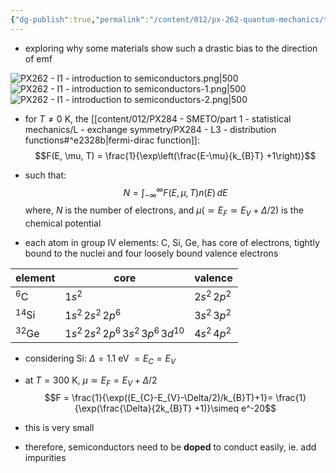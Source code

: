 ```yaml
---
{"dg-publish":true,"permalink":"/content/012/px-262-quantum-mechanics/term-2/i-semiconductors/px-262-i1-introduction-to-semiconductors/","noteIcon":"1","created":"2025-02-17T11:14:53.392+00:00","updated":"2025-02-17T13:02:59.762+00:00"}
---
```


- exploring why some materials show such a drastic bias to the direction of emf

![PX262 - I1 - introduction to semiconductors.png|500](/img/user/pics/PX262%20-%20I1%20-%20introduction%20to%20semiconductors.png)
![PX262 - I1 - introduction to semiconductors-1.png|500](/img/user/pics/PX262%20-%20I1%20-%20introduction%20to%20semiconductors-1.png)
 ![PX262 - I1 - introduction to semiconductors-2.png|500](/img/user/pics/PX262%20-%20I1%20-%20introduction%20to%20semiconductors-2.png)

- for $T \neq 0$ K, the [[content/012/PX284 - SMETO/part 1 - statistical mechanics/L - exchange symmetry/PX284 - L3 - distribution functions#^e2328b\|fermi-dirac function]]:
$$F(E, \mu, T) = \frac{1}{\exp\left(\frac{E-\mu}{k_{B}T} +1\right)}$$
- such that:
$$N = \int_{-\infty} ^{\infty} F(E,\mu, T) n(E)\, dE$$
	where, $N$ is the number of electrons, and $\mu (\simeq E_{F}\simeq E_{V} + \Delta/2)$ is the chemical potential

- each atom in group IV elements: C, Si, Ge, has  core of electrons, tightly bound to the nuclei and four loosely bound valence electrons

| element   | core                                      | valence            |
| --------- | ----------------------------------------- | ------------------ |
| $^6$C     | $1s^{2}$                                  | $2s^{2} \, 2p^{2}$ |
| $^{14}$Si | $1s^{2}\,2s^2\,2p^6$                      | $3s^2\,3p^2$       |
| $^{32}$Ge | $1s^{2}\,2s^2\,2p^6\,3s^2\,3p^6\,3d^{10}$ | $4s^2\,4p^2$       |

- considering Si: $\Delta = 1.1$ eV $=E_{C}= E_V$
- at $T= 300$ K, $\mu \simeq E_{F} = E_{V} + \Delta/2$
$$F = \frac{1}{\exp((E_{C}-E_{V}-\Delta/2)/k_{B}T)+1}= \frac{1}{\exp(\frac{\Delta}{2k_{B}T} +1)}\simeq e^-20$$

- this is very small
- therefore, semiconductors need to be **doped** to conduct easily, ie. add impurities
